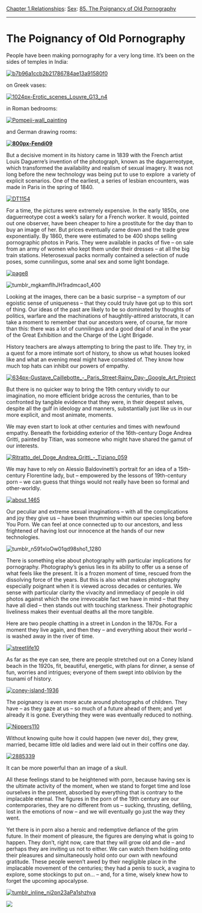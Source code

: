 [Chapter 1.Relationships](https://www.theschooloflife.com/thebookoflife/category/relationships/): [Sex](https://www.theschooloflife.com/thebookoflife/category/relationships/sex/): [85. The Poignancy of Old Pornography](https://www.theschooloflife.com/thebookoflife/old-pornography/)

* * *

# The Poignancy of Old Pornography

People have been making pornography for a very long time. It’s been on the sides of temples in India:

[![b7b96a1ccb2b21786784ae13a91580f0](https://www.theschooloflife.com/thebookoflife/wp-content/uploads/2017/01/b7b96a1ccb2b21786784ae13a91580f0.jpg)](http://www.thebookoflife.org/wp-content/uploads/2017/01/b7b96a1ccb2b21786784ae13a91580f0.jpg)

on Greek vases:

[![1024px-Erotic_scenes_Louvre_G13_n4](https://www.theschooloflife.com/thebookoflife/wp-content/uploads/2017/01/1024px-Erotic_scenes_Louvre_G13_n4.jpg)](http://www.thebookoflife.org/wp-content/uploads/2017/01/1024px-Erotic_scenes_Louvre_G13_n4.jpg)

in Roman bedrooms:

[![Pompeii-wall_painting](https://www.theschooloflife.com/thebookoflife/wp-content/uploads/2017/01/Pompeii-wall_painting.jpg)](http://www.thebookoflife.org/wp-content/uploads/2017/01/Pompeii-wall_painting.jpg)

and German drawing rooms:

**[![800px-Fendi09](https://www.theschooloflife.com/thebookoflife/wp-content/uploads/2017/01/800px-Fendi09.jpg)](http://www.thebookoflife.org/wp-content/uploads/2017/01/800px-Fendi09.jpg)**

But a decisive moment in its history came in 1839 with the French artist Louis Daguerre’s invention of the photograph, known as the daguerreotype, which transformed the availability and realism of sexual imagery. It was not long before the new technology was being put to use to explore &nbsp;a variety of explicit scenarios. One of the earliest, a series of lesbian encounters, was made in Paris in the spring of 1840.

[![DT1154](https://www.theschooloflife.com/thebookoflife/wp-content/uploads/2017/01/DT1154.jpg)](http://www.thebookoflife.org/wp-content/uploads/2017/01/DT1154.jpg)

For a time, the pictures were extremely expensive. In the early 1850s, one daguerreotype cost a week’s salary for a French worker. It would, pointed out one observer, have been cheaper to hire a prostitute for the day than to buy an image of her. But prices eventually came down and the trade grew exponentially. By 1860, there were estimated to be 400 shops selling pornographic photos in Paris. They were available in packs of five – on sale from an army of&nbsp;women who kept them under their dresses – at all the big train stations. Heterosexual packs normally contained a selection of nude poses, some cunnilingus, some anal sex and some light bondage.

[![page8](https://www.theschooloflife.com/thebookoflife/wp-content/uploads/2017/01/page8.png)](http://www.thebookoflife.org/wp-content/uploads/2017/01/page8.png)

![tumblr_mgkamfIhJH1radmcao1_400](https://www.theschooloflife.com/thebookoflife/wp-content/uploads/2017/01/tumblr_mgkamfIhJH1radmcao1_400.jpg)

Looking at the images, there can be a basic surprise – a symptom of our egoistic sense of uniqueness&nbsp;– that they could truly have got up to this sort of thing. Our ideas of the past are likely to be so dominated by thoughts of politics, warfare and the machinations of haughtily-attired aristocrats, it can take a moment to remember&nbsp;that our ancestors were, of course, far more than this: there was a lot of cunnilingus and a good deal of anal in the year of the Great Exhibition and the Charge of the Light Brigade.

History teachers are always attempting to bring the past to life. They try, in a quest for a more intimate sort of history, to show us what houses looked like and what an evening meal might have consisted of. They know how much top hats can inhibit our powers of empathy.

[![634px-Gustave_Caillebotte_-_Paris_Street;_Rainy_Day_-_Google_Art_Project](https://www.theschooloflife.com/thebookoflife/wp-content/uploads/2017/01/634px-Gustave_Caillebotte_-_Paris_Street_Rainy_Day_-_Google_Art_Project.jpg)](http://www.thebookoflife.org/wp-content/uploads/2017/01/634px-Gustave_Caillebotte_-_Paris_Street_Rainy_Day_-_Google_Art_Project.jpg)

But there is no quicker way to bring the 19th century vividly to our imagination, no more efficient bridge across the centuries, than to be confronted by tangible evidence that they were, in their deepest selves, despite all the gulf in ideology and manners, substantially just like us in our more explicit, and most animate, moments.

We may even start to look at other centuries and times with newfound empathy. Beneath the forbidding exterior of the 16th-century Doge Andrea Gritti, painted by Titian, was someone who might have shared the gamut of our interests.

[![Ritratto_del_Doge_Andrea_Gritti_-_Tiziano_059](https://www.theschooloflife.com/thebookoflife/wp-content/uploads/2017/01/Ritratto_del_Doge_Andrea_Gritti_-_Tiziano_059.jpg)](http://www.thebookoflife.org/wp-content/uploads/2017/01/Ritratto_del_Doge_Andrea_Gritti_-_Tiziano_059.jpg)

We may have to rely on Alessio Baldovinetti’s portrait for an idea of a 15th-century Florentine lady, but – empowered by the lessons of 19th-century porn – we can guess that&nbsp;things would not really have been so formal and other-worldly.

[![about 1465](https://www.theschooloflife.com/thebookoflife/wp-content/uploads/2017/01/Alesso_Baldovinetti_002_cropframe1.jpeg)](http://www.thebookoflife.org/wp-content/uploads/2017/01/Alesso_Baldovinetti_002_cropframe1.jpeg)

Our peculiar and extreme sexual imaginations – with all the complications and joy they give us – have been thrumming within our species long before You Porn. We can feel at once connected up to our ancestors, and less frightened of having lost our innocence&nbsp;at the hands of our new technologies.

![tumblr_n591xloOw01qd98sho1_1280](https://www.theschooloflife.com/thebookoflife/wp-content/uploads/2017/01/tumblr_n591xloOw01qd98sho1_1280.jpg)

There is something else about photography with particular implications for pornography. Photography’s genius lies in its ability to offer us a sense of what feels like the present. It is a frozen moment of time, rescued from the dissolving force of the years. But this is also what makes photography especially poignant when it is viewed across decades or centuries. We sense with particular clarity the vivacity and immediacy of people in old photos against which the one irrevocable fact we have in mind – that they have all died – then stands out with touching&nbsp;starkness. Their photographic liveliness makes their eventual deaths all the more tangible.

Here are two people chatting in a street in London in the 1870s. For a moment they live again, and then they – and everything about their world – is washed away in the river of time.

[![streetlife10](https://www.theschooloflife.com/thebookoflife/wp-content/uploads/2017/01/streetlife10.jpg)](http://www.thebookoflife.org/wp-content/uploads/2017/01/streetlife10.jpg)

As far as the eye can see, there are people stretched out on a Coney Island beach in the 1920s, fit, beautiful, energetic, with plans for dinner, a sense of fun, worries and intrigues; everyone of them swept into oblivion by the tsunami of history.

[![coney-island-1936](https://www.theschooloflife.com/thebookoflife/wp-content/uploads/2017/01/coney-island-1936.jpg)](http://www.thebookoflife.org/wp-content/uploads/2017/01/coney-island-1936.jpg)

The poignancy is even more acute around photographs of children. They have – as they gaze at us – so much of a future ahead of them; and yet already it is gone. Everything they were was eventually reduced to nothing.

[![Nippers110](https://www.theschooloflife.com/thebookoflife/wp-content/uploads/2017/01/Nippers1101.jpg)](http://www.thebookoflife.org/wp-content/uploads/2017/01/Nippers1101.jpg)

Without knowing quite how it could happen (we never do), they grew, married, became little old ladies and were laid out in their coffins one day.

[![2885339](https://www.theschooloflife.com/thebookoflife/wp-content/uploads/2017/01/2885339.jpg)](http://www.thebookoflife.org/wp-content/uploads/2017/01/2885339.jpg)

It can be more powerful than an image of a skull.

All these feelings stand to be heightened with porn, because having sex is the ultimate&nbsp;activity of the moment, when we stand to forget time and lose ourselves in the present, absorbed by&nbsp;everything that is contrary to the implacable eternal. The figures in the porn of the 19th century are our contemporaries, they are no different from us –&nbsp;sucking, thrusting, defiling, lost in the emotions of now – and we will eventually go just the way they went.

Yet there is in&nbsp;porn&nbsp;also a heroic and redemptive defiance of the grim future. In their moment of pleasure, the figures are denying what is going to happen. They don’t, right now, care that they will grow old and die – and perhaps they are inviting us not to either. We can watch them holding onto their pleasures and simultaneously hold onto our own with newfound gratitude. These people weren’t awed by their negligible place in the implacable movement of the centuries; they had a penis to suck, a vagina to explore, some stockings to put on… – and, for a time, wisely knew how to forget the upcoming apocalypse.

[![tumblr_inline_ni2pn23aPa1shzhya](https://www.theschooloflife.com/thebookoflife/wp-content/uploads/2017/01/tumblr_inline_ni2pn23aPa1shzhya.jpg)](http://www.thebookoflife.org/wp-content/uploads/2017/01/tumblr_inline_ni2pn23aPa1shzhya.jpg)

[![](https://img.youtube.com/vi/DPeVVGCmwx0/0.jpg)](https://www.youtube.com/embed/DPeVVGCmwx0 '')
